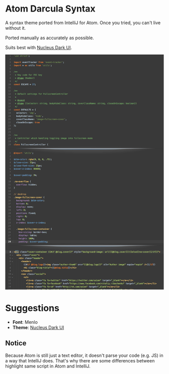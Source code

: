 # Atom Darcula Syntax

A syntax theme ported from IntelliJ for Atom. Once you tried, you can't live without it.

Ported manually as accurately as possible.

Suits best with [Nucleus Dark UI](https://atom.io/themes/nucleus-dark-ui).

![Screenshot of theme](https://raw.githubusercontent.com/VitaliyR/darcula-syntax/master/screenshot.png)

# Suggestions

* **Font**: Menlo
* **Theme**: [Nucleus Dark UI](https://atom.io/themes/nucleus-dark-ui)

## Notice
Because Atom is still just a text editor, it doesn't parse your code (e.g. JS) in a way that IntelliJ does. That's why there are some differences between highlight same script in Atom and IntelliJ.
